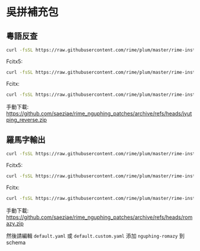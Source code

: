 # 吳拼補充包

## 粵語反查

``` bash
curl -fsSL https://raw.githubusercontent.com/rime/plum/master/rime-install | bash -s -- cantonese saeziae/rime_nguphing_patches@jyutping_reverse:install
```

Fcitx5:


``` bash
curl -fsSL https://raw.githubusercontent.com/rime/plum/master/rime-install | rime_frontend=fcitx5-rime bash -s -- cantonese saeziae/rime_nguphing_patches@jyutping_reverse:install
```

Fcitx:

``` bash
curl -fsSL https://raw.githubusercontent.com/rime/plum/master/rime-install | rime_frontend=fcitx-rime bash -s -- cantonese saeziae/rime_nguphing_patches@jyutping_reverse:install
```

手動下載: <https://github.com/saeziae/rime_nguphing_patches/archive/refs/heads/jyutping_reverse.zip>

## 羅馬字輸出

``` bash
curl -fsSL https://raw.githubusercontent.com/rime/plum/master/rime-install | bash -s -- saeziae/rime_nguphing_patches@romazy:install
```

Fcitx5:


``` bash
curl -fsSL https://raw.githubusercontent.com/rime/plum/master/rime-install | rime_frontend=fcitx5-rime bash -s -- saeziae/rime_nguphing_patches@romazy:install
```

Fcitx:

``` bash
curl -fsSL https://raw.githubusercontent.com/rime/plum/master/rime-install | rime_frontend=fcitx-rime bash -s -- saeziae/rime_nguphing_patches@romazy:install
```

手動下載: <https://github.com/saeziae/rime_nguphing_patches/archive/refs/heads/romazy.zip>

然後請編輯 `default.yaml` 或 `default.custom.yaml` 添加 `nguphing-romazy` 到 schema
